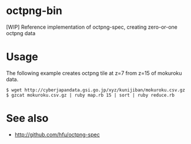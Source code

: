 # octpng-bin
[WIP] Reference implementation of octpng-spec, creating zero-or-one octpng data

# Usage
The following example creates octpng tile at z=7 from z=15 of mokuroku data.
```
$ wget http://cyberjapandata.gsi.go.jp/xyz/kunijiban/mokuroku.csv.gz
$ gzcat mokuroku.csv.gz | ruby map.rb 15 | sort | ruby reduce.rb
```

# See also
- http://github.com/hfu/octpng-spec
